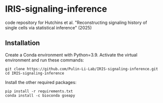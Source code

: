 # IRIS-signaling-inference
code repository for Hutchins et al. "Reconstructing signaling history of single cells via statistical inference" (2025)


## Installation
Create a Conda environment with Python=3.9. Activate the virtual environment and run these commands:
```
git clone https://github.com/Pulin-Li-Lab/IRIS-signaling-inference.git
cd IRIS-signaling-inference
```
Install the other required packages:
```
pip install -r requirements.txt
conda install -c bioconda gseapy
```
